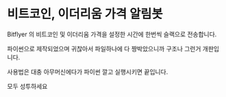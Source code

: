# 비트코인, 이더리움 가격 알림봇
Bitflyer 의 비트코인 및 이더리움 가격을 설정한 시간에 한번씩 슬랙으로 전송합니다. 

파이썬으로 제작되었으며 귀찮아서 파일하나에 다 짱박았으니까 구조나 그런거 개판입니다. 



사용법은 대충 아무머신에다가 파이썬 깔고 실행시키면 끝입니다. 



모두 성투하세요


